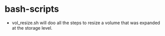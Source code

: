 # bash-scripts

- vol_resize.sh will doo all the steps to resize a volume that was expanded at the storage level.
